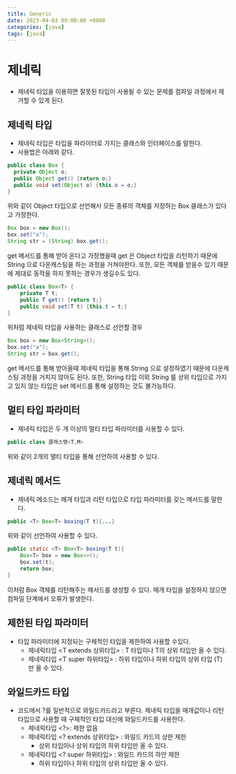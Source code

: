 ```yaml
---
title: Generic
date: 2023-04-03 09:00:00 +0800
categories: [java]
tags: [java]
---
```


# 제네릭
- 제네릭 타입을 이용하면 잘못된 타입이 사용될 수 있는 문제를 컴파일 과정에서 제거할 수 있게 된다.

## 제네릭 타입
- 제네릭 타입은 타입을 파라미터로 가지는 클래스와 인터페이스를 말한다.
- 사용법은 아래와 같다.
```java
public class Box {
  private Object o;
  public Object get() {return o;}
  public void set(Object o) {this.o = o;}
}
```
위와 같이 Object 타입으로 선언해서 모든 종류의 객체를 저장하는 Box 클래스가 있다고 가정한다.

```java
Box box = new Box();
box.set("a");
String str = (String) box.get();
```
get 메서드를 통해 받아 온다고 가정했을때 get 은 Object 타입을 리턴하기 때문에 String 으로 다운캐스팅을 하는 과정을 거쳐야한다.
또한, 모든 객체를 받을수 있기 때문에 제대로 동작을 하지 못하는 경우가 생길수도 있다.

```java
public class Box<T> {
    private T t;
    public T get() {return t;}
    public void set(T t) {this.t = t;}
}
```
위처럼 제네릭 타입을 사용하는 클래스로 선언할 경우
```java
Box box = new Box<String>();
box.set("a");
String str = box.get();
```
get 메서드를 통해 받아올때 제네릭 타입을 통해 String 으로 설정하였기 때문에 다운캐스팅 과정을 거치지 않아도 된다.
또한, String 타입 이외 String 를 상위 타입으로 가지고 있지 않는 타입은 set 메서드를 통해 설정하는 것도 불가능하다.

## 멀티 타입 파라미터
- 제네릭 타입은 두 개 이상의 멀티 타입 파라미터를 사용할 수 있다.
```java
public class 클래스명<T,M>
```
위와 같이 2개의 멀티 타입을 통해 선언하여 사용할 수 있다.

## 제네릭 메서드
- 제네릭 메소드는 매개 타입과 리턴 타입으로 타입 파라미터를 갖는 메서드를 말한다.
```java
public <T> Box<T> boxing(T t){...}
```
위와 같이 선언하여 사용할 수 있다.
```java
public static <T> Box<T> boxing(T t){
    Box<T> box = new Box<>();
    box.set(t);
    return box;
}
```
이처럼 Box 객체를 리턴해주는 메서드를 생성할 수 있다. 매개 타입을 설정하지 않으면 컴파일 단계에서 오류가 발생한다.
## 제한된 타입 파라미터
- 타입 파라미터에 지정되는 구체적인 타입을 제한하여 사용할 수있다.
  - 제네릭타입 \<T extends 상위타입\> : T 타입이나 T의 상위 타입만 올 수 있다.
  - 제네릭타입 \<T super 하위타입\> : 하위 타입이나 하위 타입의 상위 타입 (T) 만 올 수 있다.

## 와일드카드 타입
- 코드에서 ?를 일반적으로 와일드카드라고 부른다. 제네릭 타입을 매개값이나 리턴 타입으로 사용할 때 구체적인 타입 대신에 와일드카드를 사용한다.
  - 제네릭타입 \<?\>: 제한 없음
  - 제네릭타입 \<? extends 상위타입\> : 와일드 카드의 상한 제한
    - 상위 타입이나 상위 타입의 하위 타입만 올 수 있다.
  - 제네릭타입 \<? super 하위타입\> : 와일드 카드의 하안 제한
    - 하위 타입이나 하위 타입의 상위 타입만 올 수 있다.
